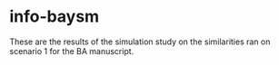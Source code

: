 # info-baysm

These are the results of the simulation study on the similarities ran on scenario 1 for the BA manuscript.
